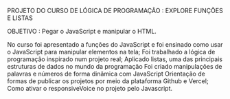 PROJETO DO CURSO DE LÓGICA DE PROGRAMAÇÃO : EXPLORE FUNÇÕES E LISTAS

OBJETIVO : Pegar o JavaScript e manipular o HTML. 

No curso foi apresentado a funções do JavaScript e foi ensinado como usar o JavaScript para manipular elementos na tela;
Foi trabalhado a lógica de programação inspirado num projeto real;
Aplicado listas, uma das principais estruturas de dados no mundo da programação
Foi criado manipulações de palavras e números de forma dinâmica com JavaScript
Orientação de formas de publicar os projetos por meio da plataforma Github e Vercel;
Como ativar o responsiveVoice no projeto pelo Javascript.
                 
